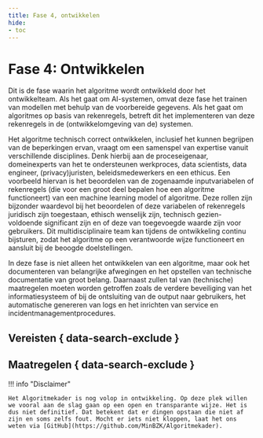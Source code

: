 ```yaml
--- 
title: Fase 4, ontwikkelen
hide:
- toc
---
```


# Fase 4: Ontwikkelen
Dit is de fase waarin het algoritme wordt ontwikkeld door het ontwikkelteam. 
Als het gaat om AI-systemen, omvat deze fase het trainen van modellen met behulp van de voorbereide gegevens.
Als het gaat om algoritmes op basis van rekenregels, betreft dit het implementeren van deze rekenregels in de (ontwikkelomgeving van de) systemen.  

Het algoritme technisch correct ontwikkelen, inclusief het kunnen begrijpen van de beperkingen ervan, vraagt om een samenspel van expertise vanuit verschillende disciplines. 
Denk hierbij aan de proceseigenaar, domeinexperts van het te ondersteunen werkproces, data scientists, data engineer, (privacy)juristen, beleidsmedewerkers en een ethicus. 
Een voorbeeld hiervan is het beoordelen van de zogenaamde inputvariabelen of rekenregels (die voor een groot deel bepalen hoe een algoritme functioneert) van een machine learning model of algoritme. 
Deze rollen zijn bijzonder waardevol bij het beoordelen of deze variabelen of rekenregels juridisch zijn toegestaan, ethisch wenselijk zijn, technisch gezien- voldoende significant zijn en of deze van toegevoegde waarde zijn voor gebruikers. 
Dit multidisciplinaire team kan tijdens de ontwikkeling continu bijsturen, zodat het algoritme op een verantwoorde wijze functioneert en aansluit bij de beoogde doelstellingen.  

In deze fase is niet alleen het ontwikkelen van een algoritme, maar ook het documenteren van belangrijke afwegingen en het opstellen van technische documentatie van groot belang. 
Daarnaast zullen tal van (technische) maatregelen moeten worden getroffen zoals de verdere beveiliging van het informatiesysteem of bij de ontsluiting van de output naar gebruikers, het automatische genereren van logs en het inrichten van service en incidentmanagementprocedures.  

## Vereisten { data-search-exclude }

<!-- list_vereisten levenscyclus/ontwikkelen no-rol no-levenscyclus no-search no-onderwerp -->

## Maatregelen { data-search-exclude }

<!-- list_maatregelen levenscyclus/ontwikkelen no-rol no-levenscyclus no-search no-onderwerp -->


!!! info "Disclaimer"

    Het Algoritmekader is nog volop in ontwikkeling. Op deze plek willen we vooral aan de slag gaan op een open en transparante wijze. Het is dus niet definitief. Dat betekent dat er dingen opstaan die niet af zijn en soms zelfs fout. Mocht er iets niet kloppen, laat het ons weten via [GitHub](https://github.com/MinBZK/Algoritmekader).
